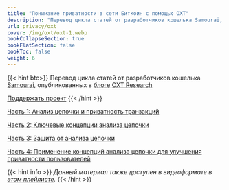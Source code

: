 ```yaml
---
title: "Понимание приватности в сети Биткоин с помощью OXT"
description: "Перевод цикла статей от разработчиков кошелька Samourai, опубликованных в блоге OXT Research."
url: privacy/oxt
cover: /img/oxt/oxt-1.webp
bookCollapseSection: true
bookFlatSection: false
bookToc: false
weight: 6
---
```


{{< hint btc>}}
Перевод цикла статей от разработчиков кошелька [Samourai](https://samouraiwallet.com/), опубликованных в [блоге](https://medium.com/oxt-research) [OXT Research](https://oxtresearch.com/)

[Поддержать проект](/contribute/)
{{< /hint >}}

[Часть 1: Анализ цепочки и приватность транзакций](/privacy/oxt-1)

[Часть 2: Ключевые концепции анализа цепочки](/privacy/oxt-2)

[Часть 3: Защита от анализа цепочки](/privacy/oxt-3)

[Часть 4: Применение концепций анализа цепочки для улучшения приватности пользователей](/privacy/oxt-4)

{{< hint info >}}
_Данный материал также доступен в видеоформате в [этом плейлисте](https://youtube.com/playlist?list=PLfCndTr__6Hdd1gNCYsON1NKln_eIRJqC)._
{{< /hint >}}